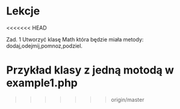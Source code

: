 Lekcje
======
<<<<<<< HEAD

Zad. 1
 Utworzyć klasę Math która będzie miała metody: dodaj,odejmij,pomnoz,podziel.

Przykład klasy z jedną motodą w example1.php
=======
>>>>>>> origin/master

